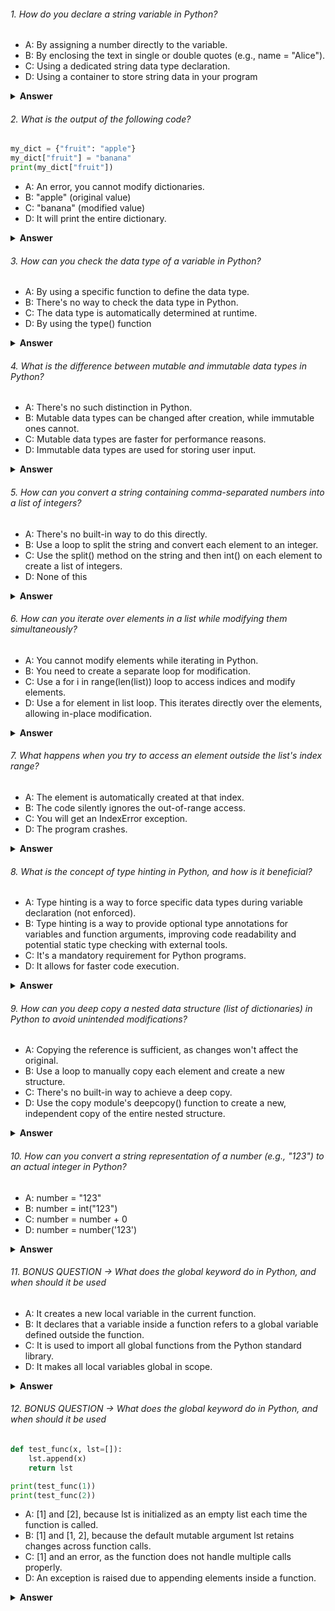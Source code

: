 ###### 1. How do you declare a string variable in Python?

- A: By assigning a number directly to the variable.
- B: By enclosing the text in single or double quotes (e.g., name = "Alice").
- C: Using a dedicated string data type declaration.
- D: Using a container to store string data in your program

<details><summary><b>Answer</b></summary>
<p>

#### Correct Answer ->  B: By enclosing the text in single or double quotes (e.g., name = "Alice").

</p>
</details>

###### 2. What is the output of the following code?

```python
my_dict = {"fruit": "apple"}
my_dict["fruit"] = "banana"
print(my_dict["fruit"])

```

- A: An error, you cannot modify dictionaries.
- B: "apple" (original value)
- C: "banana" (modified value)
- D: It will print the entire dictionary.

<details><summary><b>Answer</b></summary>
<p>

#### Correct Answer -> C: "banana" (modified value)

</p>
</details>

###### 3. How can you check the data type of a variable in Python?

- A: By using a specific function to define the data type.
- B: There's no way to check the data type in Python.
- C: The data type is automatically determined at runtime.
- D: By using the type() function 

<details><summary><b>Answer</b></summary>
<p>

#### Correct Answer -> D: By using the type() function (e.g., print(type(variable_name))).

</p>
</details>

###### 4. What is the difference between mutable and immutable data types in Python?

- A: There's no such distinction in Python.
- B: Mutable data types can be changed after creation, while immutable ones cannot.
- C: Mutable data types are faster for performance reasons.
- D: Immutable data types are used for storing user input.

<details><summary><b>Answer</b></summary>
<p>

#### Correct Answer -> B: Mutable data types (like lists, dictionaries) can be modified after creation, while immutable ones (like strings, numbers, tuples) cannot have their elements changed.

</p>
</details>

###### 5. How can you convert a string containing comma-separated numbers into a list of integers?

- A: There's no built-in way to do this directly.
- B: Use a loop to split the string and convert each element to an integer.
- C: Use the split() method on the string and then int() on each element to create a list of integers.
- D: None of this

<details><summary><b>Answer</b></summary>
<p>

#### Correct Answer -> C: Use the split() method on the string and then int() on each element to create a list of integers.

</p>
</details>

###### 6. How can you iterate over elements in a list while modifying them simultaneously?

- A: You cannot modify elements while iterating in Python.
- B: You need to create a separate loop for modification.
- C: Use a for i in range(len(list)) loop to access indices and modify elements.
- D: Use a for element in list loop. This iterates directly over the elements, allowing in-place modification.

<details><summary><b>Answer</b></summary>
<p>

#### Correct Answer -> D: Use a for element in list loop. This iterates directly over the elements, allowing in-place modification.

</p>
</details>

###### 7. What happens when you try to access an element outside the list's index range?

- A: The element is automatically created at that index.
- B: The code silently ignores the out-of-range access.
- C: You will get an IndexError exception.
- D: The program crashes.

<details><summary><b>Answer</b></summary>
<p>

#### Correct Answer -> C: You will get an IndexError exception.

</p>
</details>

###### 8. What is the concept of type hinting in Python, and how is it beneficial?

- A: Type hinting is a way to force specific data types during variable declaration (not enforced).
- B: Type hinting is a way to provide optional type annotations for variables and function arguments, improving code readability and potential static type checking with external tools.
- C: It's a mandatory requirement for Python programs.
- D: It allows for faster code execution.

<details><summary><b>Answer</b></summary>
<p>

#### Correct Answer -> B: Type hinting is a way to provide optional type annotations for variables and function arguments, improving code readability and potential static type checking with external tools.

</p>
</details>

###### 9. How can you deep copy a nested data structure (list of dictionaries) in Python to avoid unintended modifications?

- A: Copying the reference is sufficient, as changes won't affect the original.
- B: Use a loop to manually copy each element and create a new structure.
- C: There's no built-in way to achieve a deep copy.
- D: Use the copy module's deepcopy() function to create a new, independent copy of the entire nested structure.

<details><summary><b>Answer</b></summary>
<p>

#### Correct Answer -> D: Use the copy module's deepcopy() function to create a new, independent copy of the entire nested structure.

</p>
</details>

###### 10. How can you convert a string representation of a number (e.g., "123") to an actual integer in Python?

- A: number = "123"
- B: number = int("123")
- C: number = number + 0
- D: number = number('123')

<details><summary><b>Answer</b></summary>
<p>

#### Correct Answer -> B: number = int("123")
</p>
</details>


###### 11. BONUS QUESTION -> What does the global keyword do in Python, and when should it be used

- A: It creates a new local variable in the current function.
- B: It declares that a variable inside a function refers to a global variable defined outside the function.
- C: It is used to import all global functions from the Python standard library.
- D: It makes all local variables global in scope.

<details><summary><b>Answer</b></summary>
<p>

#### Correct Answer -> You tell me -> B: It declares that a variable inside a function refers to a global variable defined outside the function.


</p>
</details>

###### 12. BONUS QUESTION -> What does the global keyword do in Python, and when should it be used

```python
def test_func(x, lst=[]):
    lst.append(x)
    return lst

print(test_func(1))
print(test_func(2))

```

- A: [1] and [2], because lst is initialized as an empty list each time the function is called.
- B: [1] and [1, 2], because the default mutable argument lst retains changes across function calls.
- C: [1] and an error, as the function does not handle multiple calls properly.
- D: An exception is raised due to appending elements inside a function.

<details><summary><b>Answer</b></summary>
<p>

#### Correct Answer -> You tell me -> B: [1] and [1, 2], because the default mutable argument lst retains changes across function calls.
 

</p>
</details>
